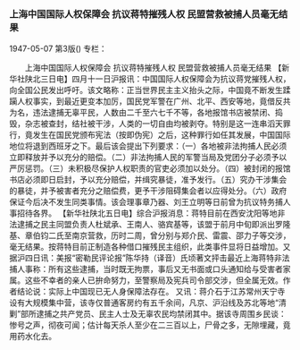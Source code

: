 ### 上海中国国际人权保障会  抗议蒋特摧残人权  民盟营救被捕人员毫无结果

1947-05-07
第3版()
专栏：

　　上海中国国际人权保障会
    抗议蒋特摧残人权
    民盟营救被捕人员毫无结果
    【新华社陕北三日电】四月十一日沪报讯：中国国际人权保障会为抗议蒋党摧残人权，向全国公民发出呼吁。该文略称：正当世界民主主义抬头之际，中国竟不断发生蹂躏人权事实，到最近更变本加厉，国民党军警在广州、北平、西安等地，竟借反共为名，违法逮捕无辜平民，人数由二千至六七千不等，各地报馆书店被禁闭、捣毁，杂志被查封，结社被干涉，人类的一切自由均被剥夺。特别是这一连串滔天罪行，竟发生在国民党颁布宪法（按即伪宪）之后，这种罪行如任其发展，中国国际地位将退到西班牙之下。最后该会提出下列要求：（一）各地被非法拘捕人民必须立即释放并予以充分的赔偿。（二）非法拘捕人民的军警当局及党团分子必须予以严厉惩罚。（三）未积极尽保护人权职责的官吏必须加以处分。（四）被封闭的报馆书店必须即日启封，予以充分赔偿，并缉究暴徒，准予发行。（五）究办干涉集会的暴徒，并予被害者充分之赔偿费，更予干涉阻碍集会者以应得处分。（六）政府保证今后决不发生同类事情。该会理事章乃器、刘王立明等日前曾为抗议特务捕人事招待各界。
    【新华社陕北五日电】综合沪报消息：蒋特目前在西安沈阳等地非法逮捕之民主同盟负责人杜斌承、王南人、骆宾基等，该盟于前月中旬即派出罗隆基、章伯钧二氏至南京营救，历时二周，曾分别与郑介民、雷震、邵力子等交涉，毫无结果。按蒋特目前正制造各种借口摧残民主组织，此类事件显将日益增加。又据沪四日讯：美报“密勒民评论报”陈华持（译音）氏顷著文抨击最近上海蒋特非法捕人事称：所有这些逮捕，当时既无拘票，事后又无书面或口头通知给与受害者家属。这些不幸者的亲人已拚命努力，至警察局及宪兵司令部交涉，但全属无效。作者结论说：实际上中国现已无人身保障法存在。
    又讯：蒋介石于江苏常州天宁寺设有大规模集中营，该寺仅普通客房约有五千余间，凡京、沪沿线及苏北等地“清剿”部所逮捕之共产党员、民主人士及无辜农民均禁闭其中。据该寺周围乡民谈：惨号之声，彻夜可闻；估计每天杀人至少在二三百以上，尸骨之多，无隙埋藏，竟用药水化去。
